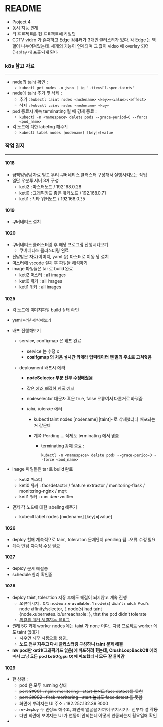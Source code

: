 # README

- Project 4
- 동시 지능 연계
- 타 프로젝트를 현 프로젝트에 리빌딩
- CCTV video 가 존재하고 Edge 컴퓨터가 3개인 클러스터가 있다. 각 Edge 는 역할이 나누어져있는데, 세개의 지능이 연계되며 그 값이 video 에 overlay 되어 Display 에 표출되게 된다



### k8s 참고 자료

---

- node의 taint 확인 :
  -  `kubectl get nodes -o json | jq '.items[].spec.taints' `
- node에 taint 추가 및 삭제 :
  - 추가 : `kubectl taint nodes <nodename> <key>=<value>:<effect>`
  - 삭제 : `kubectl taint nodes <nodename> <key>-`
- pod 종료시 계속 terminating 될 때 강제 종료 : 
  - `kubectl -n <namespace> delete pods --grace-period=0 --force <pod_name>`
- 각 노드에 대한 labeling 해주기
  - `kubectl label nodes [nodename] [key]=[value]`



### 작업 일지

---

#### 1018

- 금책임님팀 자료 받고 우리 쿠버네티스 클러스터 구성해서 실행시켜보는 작업
- 일단 우분투 서버 3개 구성
  - keti2 : 마스터노드 / 192.168.0.28
  - keti0 : 그래픽카드 좋은 워커노드 / 192.168.0.71
  - keti1 : 기타 워커노드 / 192.168.0.25



#### 1019

- 쿠버네티스 설치



#### 1020

- 쿠버네티스 클러스터링 후 해당 프로그램 진행시켜보기
  - 쿠버네티스 클러스터링 완료
- 전달받은 자료(이미지, yaml 등) 마스터로 이동 및 설치
- 마스터에 vscode 설치 후 파일들 해석하기
- image 파일들은 tar 로 build 완료
  - keti2 마스터 : all images
  - keti0 워커 : all images
  - keti1 워커 : all images



#### 1025

- 각 노드에 이미지파일 build 상태 확인

- yaml 파일 해석해보기

- 배포 진행해보기

  - service, configmap 은 배포 완료

    - service 는 수정 x
    - **conifgmap 의 처음 실시간 카메라 입력데이터 맨 밑의 주소로 고쳐줫음**

  - deployment 배포시 에러

    - **nodeSelector 부분 전부 수정해줬음**

    - [같은 에러 해결한 한국 예시](https://nevido.tistory.com/315)

    - nodeselector 대문자 혹은 true, false 오류여서 다른거로 바꿔줌

    - taint, tolerate 에러

      - kubectl taint nodes [nodename] [taint]- 로 삭제했더니 배포되는거 같은데

      - 계쏙 Pending.....삭제도 terminating 에서 멈춤

        - terminating 강제 종료 : 

          ```kubectl -n <namespace> delete pods --grace-period=0 --force <pod_name>```

- image 파일들은 tar 로 build 완료

  - keti2 마스터
  - keti0 워커 : facedetactor / feature extractor / monitoring-flask / monitoring-nginx / mqtt
  - keti1 워커 : member-verifier

- 먼저 각 노드에 대한 labeling 해주기

  - kubectl label nodes [nodename] [key]=[value]



#### 1026

- deploy 할때 계속적으로 taint, toleration 문제인지 pending 됨...오류 수정 필요
- 계속 안됨 지속적 수정 필요



#### 1027

- deploy 문제 해결중
- schedule 원리 확인중



#### 1028

- deploy taint, toleration 지정 후에도 해결이 되지않고 계속 진행
  - 오류메시지 : 0/3 nodes are available: 1 node(s) didn't match Pod's node affinity/selector, 2 node(s) had taint {node.kubernetes.io/unreachable: }, that the pod didn't tolerate.
  - [똑같은 에러 해결하는 블로그](https://waspro.tistory.com/563)
- 원래 5G 과제 worker nodes 에는 taint 가 none 이다.. 지금 프로젝트 worker 에도 taint 없애기
  - 지우면 자꾸 자동으로 생김..
  - **노드 전부 지우고 다시 클러스터링 구성하니 taint 문제 해결**
- **mv pod만 keti1(그래픽카드 없음)에 배포하려 했는데, CrushLoopBackOff 에러떠서 그냥 모든 pod keti0(gpu O)에 배포했더니 모두 잘 돌아감**



#### 1029

- 현 상황 : 
  - pod 은 모두 running 상태
  - ~~port 30001 : nginx monitoring - start 눌러도 face detect 를 못함~~
  - ~~port 30002 : flask monitoring - start 눌러도 face detect 를 못함~~
  - 화면에 뿌려지는 UI 주소 : 182.252.132.39:9000
  - re-deploy 두 번정도 해주고, 화면에 얼굴을 가까이 위치시키니 전부다 잘 **작동**
  - 다만 화면에 보여지는 UI 가 연동이 안되는데 어떻게 연동되는지 월요일에 확인
- 